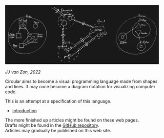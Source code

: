 <img src="images/circular-language-preview.png" width="700" />

*JJ van Zon, 2022*

Circular aims to become a visual programming language made from shapes and lines. It may once become a diagram notation for visualizing computer code.

This is an attempt at a specification of this language.

- [Introduction](spec/introduction.md)

<!--
- [Basic Diagram Elements](spec/basic-diagram-elements.md)
- [Objects](spec/objects/objects.md)
- [Attributes](spec/objects/attributes.md)
- [Classes](spec/classes.md)
- [Relationships](spec/relationships.md)
- [Commands Main Concepts](spec/commands/commands-main-concepts.md)
-->

The more finished up articles might be found on these web pages.  
Drafts might be found in the [GitHub repository](https://github.com/jjvanzon/Circular-Language-Spec).  
Articles may gradually be published on this web site.
